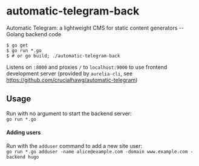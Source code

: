 # automatic-telegram-back
Automatic Telegram: a lightweight CMS for static content generators -- Golang backend code

```
$ go get
$ go run *.go
$ # or go build; ./automatic-telegram-back
```

Listens on `:8000` and proxies `/` to `localhost:9000` to use frontend development server (provided by `aurelia-cli`, see https://github.com/crucialhawg/automatic-telegram)

## Usage

Run with no argument to start the backend server:  
`go run *.go`

#### Adding users
Run with the `adduser` command to add a new site user:  
`go run *.go adduser -name alice@example.com -domain www.example.com -backend hugo`
